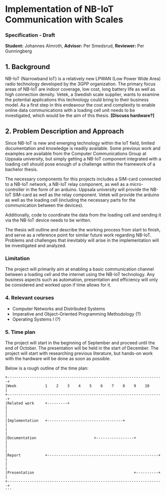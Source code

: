# Implementation of NB-IoT Communication with Scales
### Specification - Draft

**Student:** Johannes Almroth, **Advisor:** Per Smedsrud, **Reviewer:** Per Gunningberg

## 1. Background
NB-IoT (Narrowband IoT) is a relatively new LPWAN (Low Power Wide Area) radio technology developed by the 3GPP organization. The primary focus areas of NB-IoT are indoor coverage, low cost, long battery life as well as high connection density. Vetek, a Swedish scale supplier, wants to examine the potential applications this technology could bring to their business model. As a first step in this endeavour the cost and complexity to enable online data communications with a loading cell unit needs to be investigated, which would be the aim of this thesis. 
**[Discuss hardware?]**


## 2. Problem Description and Approach
Since NB-IoT is new and emerging technology within the IoT field, limited documentation and knowledge is readily available. Some previous work and examples are available from the Computer Communications Group at Uppsala university, but simply getting a NB-IoT component integrated with a loading cell should pose enough of a challenge within the framework of a bachelor thesis.

The necessary components for this projects includes a SIM-card connected to a NB-IoT network, a NB-IoT relay component, as well as a micro-controller in the form of an arduino. Uppsala university will provide the NB-IoT SIM-card as well as the relay component. Vetek will provide the arduino as well as the loading cell (including the necessary parts for the communication between the devices). 

Additionally, code to coordinate the data from the loading cell and sending it via the NB-IoT device needs to be written. 

The thesis will outline and describe the working process from start to finish, and serve as a reference point for similar future work regarding NB-IoT. Problems and challenges that inevitably will arise in the implementation will be investigated and analyzed.

### Limitation
The project will primarily aim at enabling a basic communication channel between a loading cell and the internet using the NB-IoT technology. Any business aspects such as automation, presentation and efficiency will only be considered and worked upon if time allows for it. 

### 4. Relevant courses
* Computer Networks and Distributed Systems
* Imperative and Object-Oriented Programming Methodology (?)
* Operating Systems I (?)

### 5. Time plan
The project will start in the beginning of September and proceed until the end of October. The presentation will be held in the start of December. The project will start with researching previous literature, but hands-on work with the hardware will be done as soon as possible.

Below is a rough outline of the time plan:

```
+----------------------------------------------------------------------+
|Week             1    2    3    4    5    6    7    8    9    10      |
+----------------------------------------------------------------------+
|Related work     +---------+                                          |                                    
|                                                                      |
|Implementation   +----------------------------------+                 |
|                                                                      |
|Documentation                          +-----------------+            |
|                                                                      |
|Report           +--------------------------------------------------+ |
|                                                                      |
|Presentation                                             +----------+ |
+----------------------------------------------------------------------+
'''

